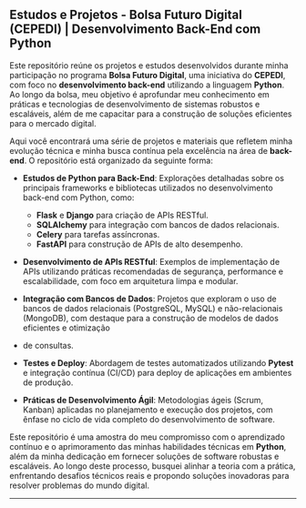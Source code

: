 ## Estudos e Projetos - Bolsa Futuro Digital (CEPEDI) | Desenvolvimento Back-End com Python

Este repositório reúne os projetos e estudos desenvolvidos durante minha participação no programa **Bolsa Futuro Digital**, uma iniciativa do **CEPEDI**, com foco no **desenvolvimento back-end** utilizando a linguagem 
**Python**. Ao longo da bolsa, meu objetivo é aprofundar meu conhecimento em práticas e tecnologias de desenvolvimento de sistemas robustos e escaláveis, além de me capacitar para a construção de soluções eficientes 
para o mercado digital.

Aqui você encontrará uma série de projetos e materiais que refletem minha evolução técnica e minha busca contínua pela excelência na área de **back-end**. O repositório está organizado da seguinte forma:

* **Estudos de Python para Back-End**: Explorações detalhadas sobre os principais frameworks e bibliotecas utilizados no desenvolvimento back-end com Python, como:

  * **Flask** e **Django** para criação de APIs RESTful.
  * **SQLAlchemy** para integração com bancos de dados relacionais.
  * **Celery** para tarefas assíncronas.
  * **FastAPI** para construção de APIs de alto desempenho.
* **Desenvolvimento de APIs RESTful**: Exemplos de implementação de APIs utilizando práticas recomendadas de segurança, performance e escalabilidade, com foco em arquitetura limpa e modular.
* **Integração com Bancos de Dados**: Projetos que exploram o uso de bancos de dados relacionais (PostgreSQL, MySQL) e não-relacionais (MongoDB), com destaque para a construção de modelos de dados eficientes e otimização
* de consultas.
* **Testes e Deploy**: Abordagem de testes automatizados utilizando **Pytest** e integração contínua (CI/CD) para deploy de aplicações em ambientes de produção.
* **Práticas de Desenvolvimento Ágil**: Metodologias ágeis (Scrum, Kanban) aplicadas no planejamento e execução dos projetos, com ênfase no ciclo de vida completo do desenvolvimento de software.

Este repositório é uma amostra do meu compromisso com o aprendizado contínuo e o aprimoramento das minhas habilidades técnicas em **Python**, além da minha dedicação em fornecer soluções de software robustas e escaláveis.
Ao longo deste processo, busquei alinhar a teoria com a prática, enfrentando desafios técnicos reais e propondo soluções inovadoras para resolver problemas do mundo digital.

---

